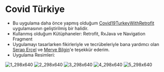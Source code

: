 # Covid Türkiye

- Bu uygulama daha önce yapmış olduğum [Covid19TurkeyWithRetrofit](https://github.com/aticiadem/Covid19TurkeyWithRetrofit) uygulamasının geliştirilmiş bir halidir.
- Kullanmış olduğum Kütüphaneler: Retrofit, RxJava ve Navigation Fragment 
- Uygulamayı tasarlarken fikirleriyle ve tecrübeleriyle bana yardımcı olan [Serap Erçel](https://github.com/sercel23) ve [Merve Bilgin](https://github.com/mervebilgin)'e teşekkür ederim.
- Uygulama Resimleri: 

![1_298x640](https://user-images.githubusercontent.com/58858983/107852090-bf73a200-6e1f-11eb-8cae-b91ea875a977.jpg)
![2_298x640](https://user-images.githubusercontent.com/58858983/107852091-bf73a200-6e1f-11eb-9ce0-5f8d908a1db8.jpg)
![3_298x640](https://user-images.githubusercontent.com/58858983/107852089-bf73a200-6e1f-11eb-8193-2d48d55014ae.jpg)
![4_298x640](https://user-images.githubusercontent.com/58858983/107852088-bedb0b80-6e1f-11eb-968b-c91b19713ebd.jpg)
![5_298x640](https://user-images.githubusercontent.com/58858983/107852087-bda9de80-6e1f-11eb-9a4a-632b0b7af4e0.jpg)
